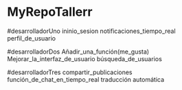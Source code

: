 # MyRepoTallerr
 
 #desarrolladorUno
 ininio_sesion
 notificaciones_tiempo_real
 perfil_de_usuario
 
 #desarrolladorDos
 Añadir_una_función(me_gusta)
 Mejorar_la_interfaz_de_usuario
 búsqueda_de_usuarios
 
 #desarrolladorTres
 compartir_publicaciones
 función_de_chat_en_tiempo_real
 traducción automática
